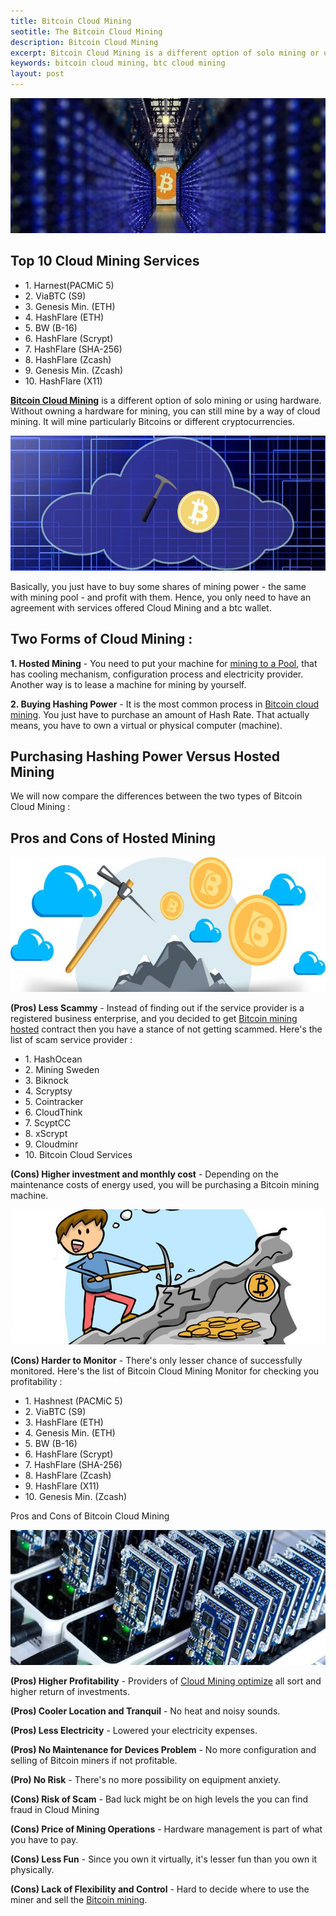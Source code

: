```yaml
---
title: Bitcoin Cloud Mining
seotitle: The Bitcoin Cloud Mining
description: Bitcoin Cloud Mining
excerpt: Bitcoin Cloud Mining is a different option of solo mining or using hardware.
keywords: bitcoin cloud mining, btc cloud mining
layout: post
---
```


<p><center><img src="/images/cloud-servers.jpg" alt="cloud-servers"/></center></p>
<h2>Top 10 Cloud Mining Services</h2>
<ul>
<li>1. Harnest(PACMiC 5)</li>
<li>2. ViaBTC (S9)</li>
<li>3. Genesis Min. (ETH)</li>
<li>4. HashFlare (ETH)</li>
<li>5. BW (B-16)</li>
<li>6. HashFlare (Scrypt)</li>
<li>7. HashFlare (SHA-256)</li>
<li>8. HashFlare (Zcash)</li>
<li>9. Genesis Min. (Zcash)</li>
<li>10. HashFlare (X11)</li>
</ul>

<p><strong><a href="/what-is-bitcoin/">Bitcoin  Cloud Mining</a></strong>  is a different option of solo mining or using hardware. Without owning a hardware for mining, you can still mine by a way of cloud mining. It will mine particularly Bitcoins or different cryptocurrencies. </p>

<p><center><img src="/images/mining-cloud-btc.jpg" alt="mining-cloud-btc"/></center></p>

<p>Basically, you just have to buy some shares of mining power - the same with mining pool - and profit with them. Hence, you only need to have an agreement with services offered Cloud Mining and a btc wallet.</p>

<h2>Two Forms of Cloud Mining :</h2>

<p><strong>1.  Hosted Mining</strong> - You need to put your machine for <a href="/bitcoin-miner-SP20-jackson/">mining to a Pool</a>, that has cooling mechanism, configuration process and electricity provider. Another way is to lease a machine for mining by yourself.</p>

<p><strong>2. Buying Hashing Power</strong> - It is the most common process in <a href="/bitcoin-miner-antminer-s9/">Bitcoin cloud mining</a>. You just have to purchase an amount of Hash Rate. That actually means, you have to own a virtual or physical computer (machine).</p>

<p><h2>Purchasing Hashing Power Versus Hosted Mining</h2></p>

<p>We will now compare the differences between the two types of Bitcoin Cloud Mining :</p>

<h2>Pros and Cons of Hosted Mining </h2>

<p><center><img src="/images/cloud-btc-mining.jpg" alt="cloud-btc-mining"/></center></p>

<p><strong>(Pros) Less Scammy</strong> - Instead of finding out if the service provider is a registered business enterprise, and you decided to get <a href="/how-to-mine-bitcoins/">Bitcoin mining hosted</a> contract then you have a stance of not getting scammed. Here's the list of scam service provider :</p>
<ul>
<li>1. HashOcean</li>
<li>2. Mining Sweden</li>
<li>3. Biknock</li>
<li>4. Scryptsy</li>
<li>5. Cointracker</li>
<li>6. CloudThink</li>
<li>7. ScyptCC</li>
<li>8. xScrypt</li>
<li>9. Cloudminr</li>
<li>10. Bitcoin Cloud Services</li>
</ul>
<p><strong>(Cons) Higher investment and monthly cost</strong> - Depending on the maintenance costs of energy used, you will be purchasing a Bitcoin mining machine.</p>

<p><center><img src="/images/bitcoin-miner.jpg" alt="bitcoin-miner"/></center></p>

<p><strong>(Cons) Harder to Monitor</strong> - There's only lesser chance of successfully monitored. Here's the list of Bitcoin Cloud Mining Monitor for checking you profitability :</p>
<ul>
<li>1. Hashnest (PACMiC 5)</li>
<li>2. ViaBTC (S9)</li>
<li>3. HashFlare (ETH)</li>
<li>4. Genesis Min. (ETH)</li>
<li>5. BW (B-16)</li>
<li>6. HashFlare (Scrypt)</li>
<li>7. HashFlare (SHA-256)</li>
<li>8. HashFlare (Zcash)</li>
<li>9. HashFlare (X11)</li>
<li>10.  Genesis Min. (Zcash)</li>
</ul>
Pros and Cons of Bitcoin Cloud Mining

<p><center><img src="/images/btc-cloud-server.jpg" alt="btc-cloud-server"/></center></p>

<p><strong>(Pros) Higher Profitability</strong> - Providers of <a href="/irb-warns-against-bitcoin-breaks-usd-1000/">Cloud Mining optimize</a> all sort and higher return of investments.</p>

<p><strong>(Pros) Cooler Location and Tranquil</strong> - No heat and noisy sounds.</p>

<p><strong>(Pros) Less Electricity</strong> - Lowered your electricity expenses.</p>

<p><strong>(Pros) No Maintenance for Devices Problem</strong> - No more configuration and selling of Bitcoin miners if not profitable.</p>

<p><strong>(Pro) No Risk</strong> - There's no more possibility on equipment anxiety.</p>

<p><strong>(Cons) Risk of Scam</strong> - Bad luck might be on high levels the you can find fraud in Cloud Mining</p>

<p><strong>(Cons) Price of Mining Operations</strong> - Hardware management is part of what you have to pay.</p>

<p><strong>(Cons) Less Fun</strong> - Since you own it virtually, it's lesser fun than you own it physically.</p>

<p><strong>(Cons) Lack of Flexibility and Control</strong> - Hard to decide where to use the miner and sell the <a href="/bitcoin-gambling-investments-512/">Bitcoin mining</a>.</p>
